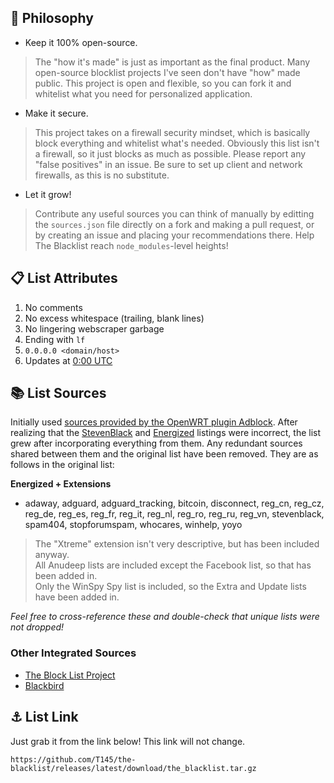 
## 🧠 Philosophy

- Keep it 100% open-source.
> The "how it's made" is just as important as the final product. Many open-source blocklist projects I've seen don't have "how" made public.
> This project is open and flexible, so you can fork it and whitelist what you need for personalized application.
- Make it secure.
> This project takes on a firewall security mindset, which is basically block everything and whitelist what's needed.
> Obviously this list isn't a firewall, so it just blocks as much as possible.
> Please report any "false positives" in an issue.
> Be sure to set up client and network firewalls, as this is no substitute.
- Let it grow!
> Contribute any useful sources you can think of manually by editting the `sources.json` file directly on a fork and making a pull request,
> or by creating an issue and placing your recommendations there. Help The Blacklist reach `node_modules`-level heights!

## 📋 List Attributes

1. No comments
2. No excess whitespace (trailing, blank lines)
3. No lingering webscraper garbage
4. Ending with `lf`
5. `0.0.0.0 <domain/host>`
6. Updates at [0:00 UTC](https://www.timeanddate.com/time/zone/timezone/utc)

## 📚 List Sources

Initially used [sources provided by the OpenWRT plugin Adblock](https://github.com/openwrt/packages/blob/master/net/adblock/files/adblock.sources).
After realizing that the [StevenBlack](https://github.com/StevenBlack/hosts#sources-of-hosts-data-unified-in-this-variant)
and [Energized](https://github.com/EnergizedProtection/block#package-sources) listings were incorrect, the list grew after incorporating everything from them.
Any redundant sources shared between them and the original list have been removed. They are as follows in the original list:

**Energized + Extensions**
- adaway, adguard, adguard_tracking, bitcoin, disconnect, reg_cn, reg_cz, reg_de, reg_es, reg_fr, reg_it, reg_nl, reg_ro, reg_ru, reg_vn, stevenblack, spam404, stopforumspam, whocares, winhelp, yoyo
> The "Xtreme" extension isn't very descriptive, but has been included anyway.\
> All Anudeep lists are included except the Facebook list, so that has been added in.\
> Only the WinSpy Spy list is included, so the Extra and Update lists have been added in.

_Feel free to cross-reference these and double-check that unique lists were not dropped!_

### Other Integrated Sources

- [The Block List Project](https://blocklistproject.github.io/Lists/)
- [Blackbird](https://getblackbird.net/blacklist/hosts/)

## ⚓ List Link

Just grab it from the link below! This link will not change.

```
https://github.com/T145/the-blacklist/releases/latest/download/the_blacklist.tar.gz
```

